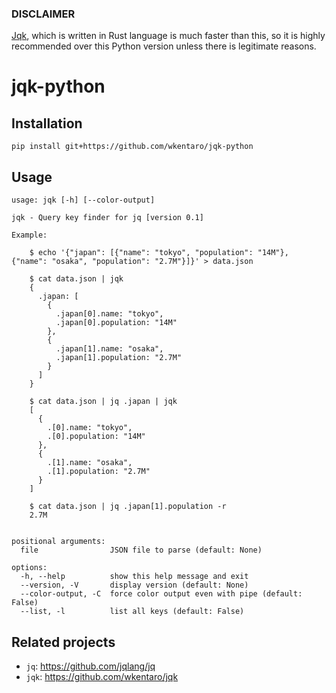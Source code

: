 ### DISCLAIMER

[Jqk](https://github.com/wkentaro/jqk), which is written in Rust language is
much faster than this, so it is highly recommended over this Python version
unless there is legitimate reasons.

# jqk-python

## Installation

```
pip install git+https://github.com/wkentaro/jqk-python
```

## Usage

```
usage: jqk [-h] [--color-output]

jqk - Query key finder for jq [version 0.1]

Example:

    $ echo '{"japan": [{"name": "tokyo", "population": "14M"}, {"name": "osaka", "population": "2.7M"}]}' > data.json

    $ cat data.json | jqk
    {
      .japan: [
        {
          .japan[0].name: "tokyo",
          .japan[0].population: "14M"
        },
        {
          .japan[1].name: "osaka",
          .japan[1].population: "2.7M"
        }
      ]
    }

    $ cat data.json | jq .japan | jqk
    [
      {
        .[0].name: "tokyo",
        .[0].population: "14M"
      },
      {
        .[1].name: "osaka",
        .[1].population: "2.7M"
      }
    ]

    $ cat data.json | jq .japan[1].population -r
    2.7M
    

positional arguments:
  file                JSON file to parse (default: None)

options:
  -h, --help          show this help message and exit
  --version, -V       display version (default: None)
  --color-output, -C  force color output even with pipe (default: False)
  --list, -l          list all keys (default: False)
```


## Related projects

- `jq`: https://github.com/jqlang/jq
- `jqk`: https://github.com/wkentaro/jqk
